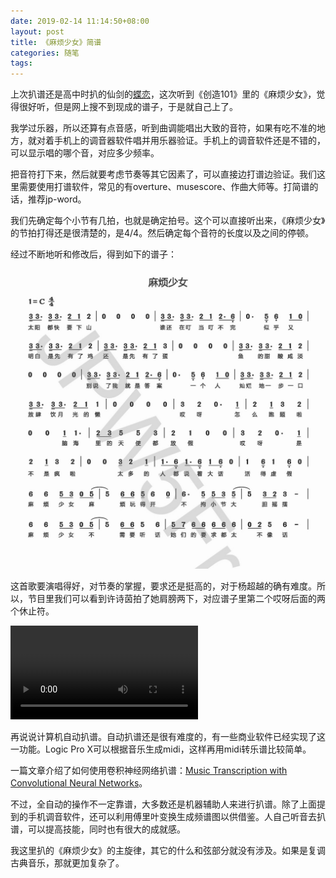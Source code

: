 ```yaml
---
date: 2019-02-14 11:14:50+08:00
layout: post
title: 《麻烦少女》简谱
categories: 随笔
tags: 
---
```


上次扒谱还是高中时扒的仙剑的[蝶恋](http://blog.sina.com.cn/s/blog_a6938c7a0102vfq2.html)，这次听到《创造101》里的《麻烦少女》，觉得很好听，但是网上搜不到现成的谱子，于是就自己上了。

我学过乐器，所以还算有点音感，听到曲调能唱出大致的音符，如果有吃不准的地方，就对着手机上的调音器软件唱并用乐器验证。手机上的调音软件还是不错的，可以显示唱的哪个音，对应多少频率。

把音符打下来，然后就要考虑节奏等其它因素了，可以直接边打谱边验证。我们这里需要使用打谱软件，常见的有overture、musescore、作曲大师等。打简谱的话，推荐jp-word。

我们先确定每个小节有几拍，也就是确定拍号。这个可以直接听出来，《麻烦少女》的节拍打得还是很清楚的，是4/4。然后确定每个音符的长度以及之间的停顿。

经过不断地听和修改后，得到如下的谱子：

![](/album/trouble_girl.jpg)

这首歌要演唱得好，对节奏的掌握，要求还是挺高的，对于杨超越的确有难度。所以，节目里我们可以看到许诗茵拍了她肩膀两下，对应谱子里第二个哎呀后面的两个休止符。

<video src="https://github.com/xulihang/resources/releases/download/v1.0/trouble_girl.mp4" controls="controls">
您的浏览器不支持 video 标签。
</video>

再说说计算机自动扒谱。自动扒谱还是很有难度的，有一些商业软件已经实现了这一功能。Logic Pro X可以根据音乐生成midi，这样再用midi转乐谱比较简单。

一篇文章介绍了如何使用卷积神经网络扒谱：[Music Transcription with Convolutional Neural Networks](https://www.lunaverus.com/cnn)。

不过，全自动的操作不一定靠谱，大多数还是机器辅助人来进行扒谱。除了上面提到的手机调音软件，还可以利用傅里叶变换生成频谱图以供借鉴。人自己听音去扒谱，可以提高技能，同时也有很大的成就感。

我这里扒的《麻烦少女》的主旋律，其它的什么和弦部分就没有涉及。如果是复调古典音乐，那就更加复杂了。









